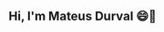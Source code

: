 <h2>Hi, I'm Mateus Durval 😄👋<h2>

<!--
**mateusdurval/mateusdurval** is a ✨ _special_ ✨ repository because its `README.md` (this file) appears on your GitHub profile.

<h3>About me</h3>

<p> • I am passionate about technology and I am always in constant learning. 💻 </p>
<p> • I like electronic music </p>
<p> • Run 🏃‍♂❤ </p>
